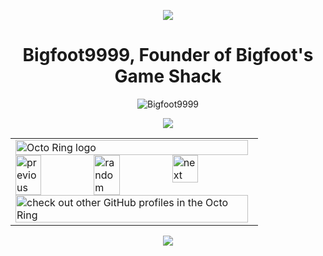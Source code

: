 <div align="center">

<a href="https://bgs.pages.dev"><img src="http://www.animated-gifs.fr/category_horror/bigfoot-1/0009.gif"/></a>
  <h1>Bigfoot9999, Founder of Bigfoot's Game Shack</h1>
  <img src="https://komarev.com/ghpvc/?username=Bigfoot9999&label=Profile Visitors&color=001eff&style=flat" alt="Bigfoot9999" /> <br>

  <img src="https://skillicons.dev/icons?i=js,html,css,python,linux,netlify,java,cloudflare,codepen,gcp,github,git&perline=6"><br>



<div align="center">
<table><tbody><tr><td><a href="https://octo-ring.com/"><img src="https://octo-ring.com/static/img/widget/top.png" width="99%" alt="Octo Ring logo" align="top"></a><br><a href="https://octo-ring.com/p/Bigfoot9999/prev"><img src="https://octo-ring.com/static/img/widget/prev.png" width="33%" alt="previous" align="top" title="previous profile"></a><a href="https://octo-ring.com/p/Bigfoot9999/random"><img src="https://octo-ring.com/static/img/widget/random.png" width="33%" alt="random" align="top" title="random profile"></a><a href="https://octo-ring.com/p/Bigfoot9999/next"><img src="https://octo-ring.com/static/img/widget/next.png" width="33%" alt="next" align="top" title="next profile"></a><br><a href="https://octo-ring.com/"><img src="https://octo-ring.com/static/img/widget/bottom.png" width="99%" alt="check out other GitHub profiles in the Octo Ring" align="top"></a></td></tr></tbody></table>
 <a style="padding-top: 10px;" href="https://bgs.pages.dev" > <img src="https://raw.githubusercontent.com/BigfootsGS/BigfootsGS.github.io/main/images/8.png"/></a>
</div>
